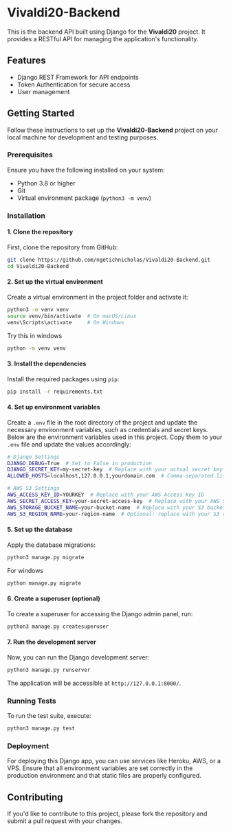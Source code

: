 # Vivaldi20-Backend

This is the backend API built using Django for the **Vivaldi20** project. It provides a RESTful API for managing the application's functionality.

## Features

- Django REST Framework for API endpoints
- Token Authentication for secure access
- User management

## Getting Started

Follow these instructions to set up the **Vivaldi20-Backend** project on your local machine for development and testing purposes.

### Prerequisites

Ensure you have the following installed on your system:

- Python 3.8 or higher
- Git
- Virtual environment package (`python3 -m venv`)

### Installation

#### 1. Clone the repository

First, clone the repository from GitHub:

```bash
git clone https://github.com/ngetichnicholas/Vivaldi20-Backend.git
cd Vivaldi20-Backend
```

#### 2. Set up the virtual environment

Create a virtual environment in the project folder and activate it:

```bash
python3 -m venv venv
source venv/bin/activate  # On macOS/Linux
venv\Scripts\activate     # On Windows
```
Try this in windows
```bash
python -m venv venv
```

#### 3. Install the dependencies

Install the required packages using `pip`:

```bash
pip install -r requirements.txt
```

#### 4. Set up environment variables

Create a `.env` file in the root directory of the project and update the necessary environment variables, such as credentials and secret keys. Below are the environment variables used in this project. Copy them to your `.env` file and update the values accordingly:

```bash
# Django Settings
DJANGO_DEBUG=True  # Set to False in production
DJANGO_SECRET_KEY=my-secret-key  # Replace with your actual secret key
ALLOWED_HOSTS=localhost,127.0.0.1,yourdomain.com  # Comma-separated list of allowed hosts

# AWS S3 Settings
AWS_ACCESS_KEY_ID=YOURKEY  # Replace with your AWS Access Key ID
AWS_SECRET_ACCESS_KEY=your-secret-access-key  # Replace with your AWS Secret Access Key
AWS_STORAGE_BUCKET_NAME=your-bucket-name  # Replace with your S3 bucket name
AWS_S3_REGION_NAME=your-region-name  # Optional: replace with your S3 region, e.g., us-east-1
```

#### 5. Set up the database

Apply the database migrations:

```bash
python3 manage.py migrate
```
For windows 
```bash
python manage.py migrate
```

#### 6. Create a superuser (optional)

To create a superuser for accessing the Django admin panel, run:

```bash
python3 manage.py createsuperuser
```

#### 7. Run the development server

Now, you can run the Django development server:

```bash
python3 manage.py runserver
```

The application will be accessible at `http://127.0.0.1:8000/`.

### Running Tests

To run the test suite, execute:

```bash
python3 manage.py test
```

### Deployment

For deploying this Django app, you can use services like Heroku, AWS, or a VPS. Ensure that all environment variables are set correctly in the production environment and that static files are properly configured.

## Contributing

If you'd like to contribute to this project, please fork the repository and submit a pull request with your changes.
